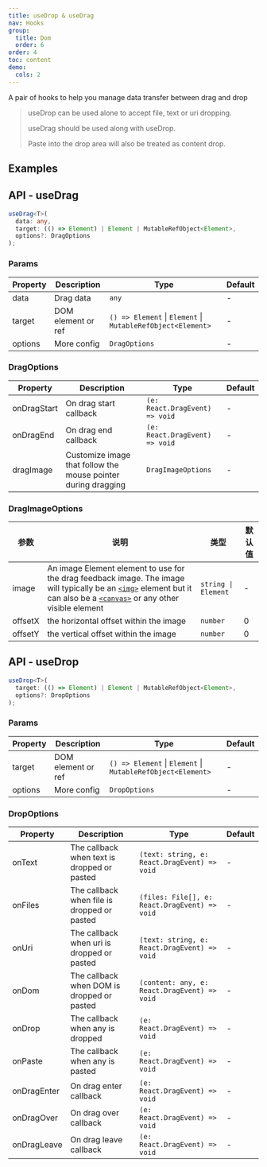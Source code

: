 ```yaml
---
title: useDrop & useDrag
nav: Hooks
group:
  title: Dom
  order: 6
order: 4
toc: content
demo:
  cols: 2
---
```


A pair of hooks to help you manage data transfer between drag and drop

> useDrop can be used alone to accept file, text or uri dropping.
>
> useDrag should be used along with useDrop.
>
> Paste into the drop area will also be treated as content drop.

## Examples

<!-- prettier-ignore -->
<code src="./demo/demo1.tsx"></code>
<code src="./demo/demo2.tsx"></code>

## API - useDrag

```typescript
useDrag<T>(
  data: any,
  target: (() => Element) | Element | MutableRefObject<Element>,
  options?: DragOptions
);
```

### Params

| Property | Description | Type | Default |
| --- | --- | --- | --- |
| data | Drag data | `any` | - |
| target | DOM element or ref | `() => Element` \| `Element` \| `MutableRefObject<Element>` | - |
| options | More config | `DragOptions` | - |

### DragOptions

| Property | Description | Type | Default |
| --- | --- | --- | --- |
| onDragStart | On drag start callback | `(e: React.DragEvent) => void` | - |
| onDragEnd | On drag end callback | `(e: React.DragEvent) => void` | - |
| dragImage | Customize image that follow the mouse pointer during dragging | `DragImageOptions` | - |

### DragImageOptions

| 参数 | 说明 | 类型 | 默认值 |
| --- | --- | --- | --- |
| image | An image Element element to use for the drag feedback image. The image will typically be an [`<img>`](https://developer.mozilla.org/en-US/docs/Web/HTML/Element/img) element but it can also be a [`<canvas>`](https://developer.mozilla.org/en-US/docs/Web/HTML/Element/canvas) or any other visible element | `string \| Element` | - |
| offsetX | the horizontal offset within the image | `number` | 0 |
| offsetY | the vertical offset within the image | `number` | 0 |

## API - useDrop

```typescript
useDrop<T>(
  target: (() => Element) | Element | MutableRefObject<Element>,
  options?: DropOptions
);
```

### Params

| Property | Description | Type | Default |
| --- | --- | --- | --- |
| target | DOM element or ref | `() => Element` \| `Element` \| `MutableRefObject<Element>` | - |
| options | More config | `DropOptions` | - |

### DropOptions

| Property | Description | Type | Default |
| --- | --- | --- | --- |
| onText | The callback when text is dropped or pasted | `(text: string, e: React.DragEvent) => void` | - |
| onFiles | The callback when file is dropped or pasted | `(files: File[], e: React.DragEvent) => void` | - |
| onUri | The callback when uri is dropped or pasted | `(text: string, e: React.DragEvent) => void` | - |
| onDom | The callback when DOM is dropped or pasted | `(content: any, e: React.DragEvent) => void` | - |
| onDrop | The callback when any is dropped | `(e: React.DragEvent) => void` | - |
| onPaste | The callback when any is pasted | `(e: React.DragEvent) => void` | - |
| onDragEnter | On drag enter callback | `(e: React.DragEvent) => void` | - |
| onDragOver | On drag over callback | `(e: React.DragEvent) => void` | - |
| onDragLeave | On drag leave callback | `(e: React.DragEvent) => void` | - |
